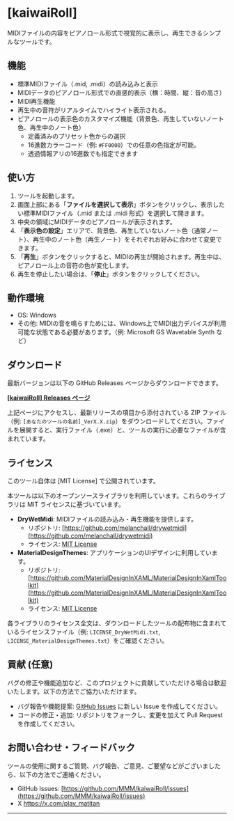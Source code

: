 # [kaiwaiRoll]

MIDIファイルの内容をピアノロール形式で視覚的に表示し、再生できるシンプルなツールです。

## 機能

* 標準MIDIファイル（.mid, .midi）の読み込みと表示
* MIDIデータのピアノロール形式での直感的表示（横：時間、縦：音の高さ）
* MIDI再生機能
* 再生中の音符がリアルタイムでハイライト表示される。
* ピアノロールの表示色のカスタマイズ機能（背景色、再生していないノート色、再生中のノート色）
    * 定義済みのプリセット色からの選択
    * 16進数カラーコード（例: `#FF0000`）での任意の色指定が可能。
    * 透過情報アリの16進数でも指定できます

## 使い方

1.  ツールを起動します。
2.  画面上部にある「**ファイルを選択して表示**」ボタンをクリックし、表示したい標準MIDIファイル（.mid または .midi 形式）を選択して開きます。
3.  中央の領域にMIDIデータのピアノロールが表示されます。
4.  「**表示色の設定**」エリアで、背景色、再生していないノート色（通常ノート）、再生中のノート色（再生ノート）をそれぞれお好みに合わせて変更できます。
5.  「**再生**」ボタンをクリックすると、MIDIの再生が開始されます。再生中は、ピアノロール上の音符の色が変化します。
6.  再生を停止したい場合は、「**停止**」ボタンをクリックしてください。

## 動作環境

* OS: Windows
* その他: MIDIの音を鳴らすためには、Windows上でMIDI出力デバイスが利用可能な状態である必要があります。（例: Microsoft GS Wavetable Synth など）

## ダウンロード

最新バージョンは以下の GitHub Releases ページからダウンロードできます。

[**[kaiwaiRoll] Releases ページ**](https://github.com/MMM/kaiwaiRoll/releases)

上記ページにアクセスし、最新リリースの項目から添付されている ZIP ファイル（例: `[あなたのツールの名前]_VerX.X.zip`）をダウンロードしてください。ファイルを展開すると、実行ファイル（.exe）と、ツールの実行に必要なファイルが含まれています。

## ライセンス

このツール自体は [MIT License] で公開されています。

本ツールは以下のオープンソースライブラリを利用しています。これらのライブラリは MIT ライセンスに基づいています。

* **DryWetMidi**: MIDIファイルの読み込み・再生機能を提供します。
    * リポジトリ: [https://github.com/melanchall/drywetmidi](https://github.com/melanchall/drywetmidi)
    * ライセンス: [MIT License](https://github.com/melanchall/drywetmidi/blob/master/LICENSE)
* **MaterialDesignThemes**: アプリケーションのUIデザインに利用しています。
    * リポジトリ: [https://github.com/MaterialDesignInXAML/MaterialDesignInXamlToolkit](https://github.com/MaterialDesignInXAML/MaterialDesignInXamlToolkit)
    * ライセンス: [MIT License](https://github.com/MaterialDesignInXAML/MaterialDesignInXamlToolkit/blob/dev/LICENSE)

各ライブラリのライセンス全文は、ダウンロードしたツールの配布物に含まれているライセンスファイル（例: `LICENSE_DryWetMidi.txt`, `LICENSE_MaterialDesignThemes.txt`）をご確認ください。

## 貢献 (任意)

バグの修正や機能追加など、このプロジェクトに貢献していただける場合は歓迎いたします。以下の方法でご協力いただけます。

* バグ報告や機能提案: [GitHub Issues](https://github.com/MMM/kaiwaiRoll/issues) に新しい Issue を作成してください。
* コードの修正・追加: リポジトリをフォークし、変更を加えて Pull Request を作成してください。

## お問い合わせ・フィードバック

ツールの使用に関するご質問、バグ報告、ご意見、ご要望などがございましたら、以下の方法でご連絡ください。

* GitHub Issues: [https://github.com/MMM/kaiwaiRoll/issues](https://github.com/MMM/kaiwaiRoll/issues)
* X https://x.com/play_matitan

---
